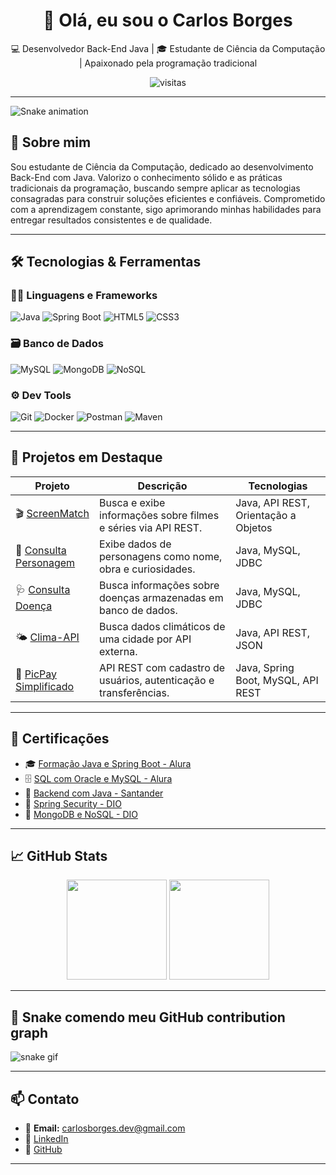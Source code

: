 <h1 align="center">👋 Olá, eu sou o Carlos Borges</h1>

<p align="center">💻 Desenvolvedor Back-End Java | 🎓 Estudante de Ciência da Computação | Apaixonado pela programação tradicional</p>

<div align="center">
  <img src="https://komarev.com/ghpvc/?username=carloosboorges&style=flat-square&color=blue" alt="visitas" />
</div>

---

![Snake animation](https://github.com/carloosboorges/carloosboorges/blob/output/github-contribution-grid-snake.svg)

## 🚀 Sobre mim

Sou estudante de Ciência da Computação, dedicado ao desenvolvimento Back-End com Java. Valorizo o conhecimento sólido e as práticas tradicionais da programação, buscando sempre aplicar as tecnologias consagradas para construir soluções eficientes e confiáveis. Comprometido com a aprendizagem constante, sigo aprimorando minhas habilidades para entregar resultados consistentes e de qualidade.

---

## 🛠️ Tecnologias & Ferramentas

### 👨‍💻 Linguagens e Frameworks
![Java](https://img.shields.io/badge/Java-ED8B00?style=for-the-badge&logo=java&logoColor=white)
![Spring Boot](https://img.shields.io/badge/Spring_Boot-6DB33F?style=for-the-badge&logo=spring-boot&logoColor=white)
![HTML5](https://img.shields.io/badge/HTML5-E34F26?style=for-the-badge&logo=html5&logoColor=white)
![CSS3](https://img.shields.io/badge/CSS3-1572B6?style=for-the-badge&logo=css3&logoColor=white)

### 🗃️ Banco de Dados
![MySQL](https://img.shields.io/badge/MySQL-005C84?style=for-the-badge&logo=mysql&logoColor=white)
![MongoDB](https://img.shields.io/badge/MongoDB-47A248?style=for-the-badge&logo=mongodb&logoColor=white)
![NoSQL](https://img.shields.io/badge/NoSQL-800000?style=for-the-badge)

### ⚙️ Dev Tools
![Git](https://img.shields.io/badge/Git-F05032?style=for-the-badge&logo=git&logoColor=white)
![Docker](https://img.shields.io/badge/Docker-2496ED?style=for-the-badge&logo=docker&logoColor=white)
![Postman](https://img.shields.io/badge/Postman-FF6C37?style=for-the-badge&logo=postman&logoColor=white)
![Maven](https://img.shields.io/badge/Maven-C71A36?style=for-the-badge&logo=apachemaven&logoColor=white)

---

## 💼 Projetos em Destaque

| Projeto | Descrição | Tecnologias |
|--------|-----------|-------------|
| 🎬 [ScreenMatch](https://github.com/carloosboorges/ScreenMatchSeries) | Busca e exibe informações sobre filmes e séries via API REST. | Java, API REST, Orientação a Objetos |
| 🧙 [Consulta Personagem](https://github.com/carloosboorges/Consulta_Personagem) | Exibe dados de personagens como nome, obra e curiosidades. | Java, MySQL, JDBC |
| 🩺 [Consulta Doença](https://github.com/carloosboorges/Sistema-de-Consulta-de-Informacoes-de-Doencas) | Busca informações sobre doenças armazenadas em banco de dados. | Java, MySQL, JDBC |
| 🌤️ [Clima-API](https://github.com/carloosboorges/Clima-API) | Busca dados climáticos de uma cidade por API externa. | Java, API REST, JSON |
| 💸 [PicPay Simplificado](https://github.com/carloosboorges/picpaysimplificado) | API REST com cadastro de usuários, autenticação e transferências. | Java, Spring Boot, MySQL, API REST |

---

## 📜 Certificações

- 🎓 [Formação Java e Spring Boot - Alura](https://cursos.alura.com.br/user/carloos-boorges/degree-spring-boot-3-475714/certificate)
- 🗄️ [SQL com Oracle e MySQL - Alura](https://cursos.alura.com.br/user/carloos-boorges/degree-oracle-mysql-v3983-3983/certificate?lang=en)
- 🏦 [Backend com Java - Santander](https://github.com/carloosboorges/meus-certificados/blob/main/Santander%202024%20-%20Backend%20com%20Java.jpeg)
- 🔐 [Spring Security - DIO](https://github.com/carloosboorges/meus-certificados/blob/main/Adicionando%20Seguran%C3%A7a%20a%20uma%20API%20REST%20com%20Spring%20Security.JPG)
- 🍃 [MongoDB e NoSQL - DIO](https://github.com/carloosboorges/meus-certificados/blob/main/Introdu%C3%A7%C3%A3o%20ao%20MongoDB%20e%20Banco%20de%20Dados%20NoSQL.jpg)

---

## 📈 GitHub Stats

<div align="center">
  <img height="160em" src="https://github-readme-stats.vercel.app/api?username=carloosboorges&show_icons=true&theme=tokyonight" />
  <img height="160em" src="https://github-readme-stats.vercel.app/api/top-langs/?username=carloosboorges&layout=compact&theme=tokyonight" />
</div>

---

## 🐍 Snake comendo meu GitHub contribution graph

![snake gif](https://github.com/carloosboorges/carloosboorges/blob/output/github-contribution-grid-snake.svg)

---

## 📫 Contato

- 📧 **Email:** carlosborges.dev@gmail.com  
- 🔗 [LinkedIn](https://www.linkedin.com/in/carloosboorges/)  
- 🐙 [GitHub](https://github.com/carloosboorges)

---
